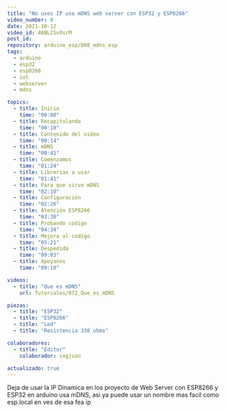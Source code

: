 ```yaml
---
title: "No uses IP usa mDNS web server con ESP32 y ESP8266"
video_number: 8
date: 2021-10-12
video_id: 46BLISvOsrM
post_id:
repository: arduino_esp/008_mdns_esp
tags:
  - arduino
  - esp32
  - esp8266
  - iot
  - webserver
  - mdns

topics:
  - title: Inicio
    time: "00:00"
  - title: Recapitulando
    time: "00:10"
  - title: Contenido del video
    time: "00:14"
  - title: mDNS
    time: "00:41"
  - title: Comenzamos
    time: "01:24"
  - title: Librerias a usar
    time: "01:41"
  - title: Para que sirve mDNS
    time: "02:10"
  - title: Configuración
    time: "02:26"
  - title: Atención ESP8266
    time: "03:30"
  - title: Probando codigo
    time: "04:34"
  - title: Mejora al codigo
    time: "05:21"
  - title: Despedida
    time: "09:03"
  - title: Apoyanos
    time: "09:10"

videos:
  - title: "Que es mDNS"
    url: Tutoriales/072_Que_es_mDNS

piezas:
  - title: "ESP32"
  - title: "ESP8266"
  - title: "Led"
  - title: "Resistencia 330 ohms"

colaboradores:
  - title: "Editor"
    colaborador: ingjuan

actualizado: true
---
```


Deja de usar la IP Dinamica en los proyecto de Web Server con ESP8266 y ESP32 en arduino usa mDNS, asi ya puede usar un nombre mas facil como esp.local en ves de esa fea ip
